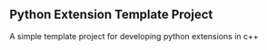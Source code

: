 ## Python Extension Template Project

A simple template project for developing python extensions in c++
